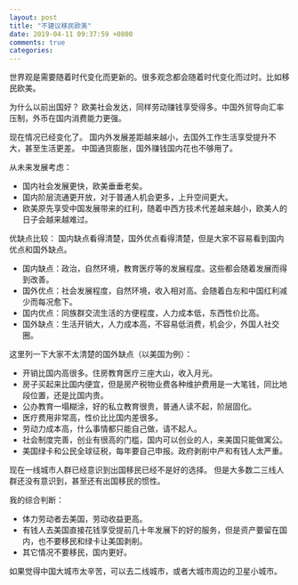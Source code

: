 ```yaml
---
layout: post
title: "不建议移民欧美"
date: 2019-04-11 09:37:59 +0800
comments: true
categories: 
---
```


世界观是需要随着时代变化而更新的。很多观念都会随着时代变化而过时。比如移民欧美。

为什么以前出国好？
欧美社会发达，同样劳动赚钱享受得多。中国外贸导向汇率压制，外币在国内消费能力更强。

现在情况已经变化了。
国内外发展差距越来越小，去国外工作生活享受提升不大，甚至生活更差。
中国通货膨胀，国外赚钱国内花也不够用了。

从未来发展考虑：

- 国内社会发展更快，欧美垂垂老矣。
- 国内阶层流通更开放，对于普通人机会更多，上升空间更大。
- 欧美原先享受中国发展带来的红利，随着中西方技术代差越来越小，欧美人的日子会越来越难过。

优缺点比较：
国内缺点看得清楚，国外优点看得清楚，但是大家不容易看到国内优点和国外缺点。

- 国内缺点：政治，自然环境，教育医疗等的发展程度。这些都会随着发展而得到改善。
- 国外优点：社会发展程度，自然环境，收入相对高。会随着白左和中国红利减少而每况愈下。
- 国内优点：同族群交流生活的方便程度，人力成本低，东西性价比高。
- 国外缺点：生活开销大，人力成本高，不容易低消费，机会少，外国人社交圈。

这里列一下大家不太清楚的国外缺点（以美国为例）：

- 开销比国内高很多。住房教育医疗三座大山，收入月光。
- 房子买起来比国内便宜，但是房产税物业费各种维护费用是一大笔钱，同比地段位置，还是比国内贵。
- 公办教育一塌糊涂，好的私立教育很贵，普通人读不起，阶层固化。
- 医疗费用非常高，性价比比国内差很多。
- 劳动力成本高，什么事情都只能自己做，请不起人。
- 社会制度完善，创业有很高的门槛，国内可以创业的人，来美国只能做寓公。
- 美国绿卡和公民全球征税，每年要自己申报。政府剥削中产和有钱人太严重。

现在一线城市人群已经意识到出国移民已经不是好的选择。
但是大多数二三线人群还没有意识到，甚至还有出国移民的惯性。

我的综合判断：

- 体力劳动者去美国，劳动收益更高。
- 有钱人去美国直接花钱享受提前几十年发展下的好的服务，但是资产要留在国内，也不要移民和绿卡让美国剥削。
- 其它情况不要移民，国内更好。

如果觉得中国大城市太辛苦，可以去二线城市，或者大城市周边的卫星小城市。
